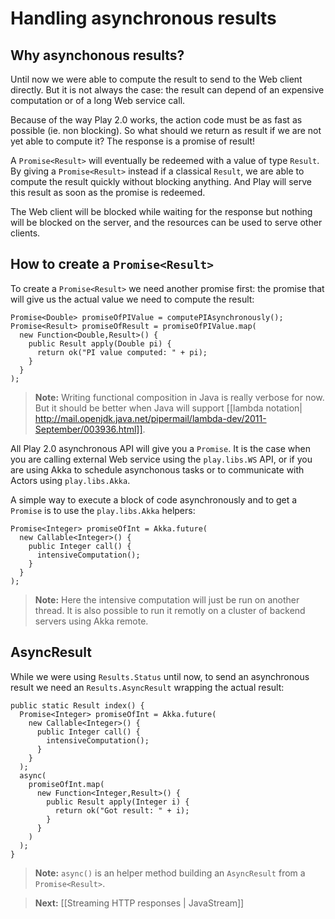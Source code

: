 # Handling asynchronous results

## Why asynchonous results?

Until now we were able to compute the result to send to the Web client directly. But it is not always the case: the result can depend of an expensive computation or of a long Web service call.

Because of the way Play 2.0 works, the action code must be as fast as possible (ie. non blocking). So what should we return as result if we are not yet able to compute it? The response is a promise of result! 

A `Promise<Result>` will eventually be redeemed with a value of type `Result`. By giving a `Promise<Result>` instead if a classical `Result`, we are able to compute the result quickly without blocking anything. And Play will serve this result as soon as the promise is redeemed. 

The Web client will be blocked while waiting for the response but nothing will be blocked on the server, and the resources can be used to serve other clients.

## How to create a `Promise<Result>`

To create a `Promise<Result>` we need another promise first: the promise that will give us the actual value we need to compute the result:

```
Promise<Double> promiseOfPIValue = computePIAsynchronously();
Promise<Result> promiseOfResult = promiseOfPIValue.map(
  new Function<Double,Result>() {
    public Result apply(Double pi) {
      return ok("PI value computed: " + pi);
    } 
  }
);
```

> **Note:** Writing functional composition in Java is really verbose for now. But it should be better when Java will support [[lambda notation| http://mail.openjdk.java.net/pipermail/lambda-dev/2011-September/003936.html]].

All Play 2.0 asynchronous API will give you a `Promise`. It is the case when you are calling external Web service using the `play.libs.WS` API, or if you are using Akka to schedule asynchonous tasks or to communicate with Actors using `play.libs.Akka`.

A simple way to execute a block of code asynchronously and to get a `Promise` is to use the `play.libs.Akka` helpers:

```
Promise<Integer> promiseOfInt = Akka.future(
  new Callable<Integer>() {
    public Integer call() {
      intensiveComputation();
    }
  }
);
```

> **Note:** Here the intensive computation will just be run on another thread. It is also possible to run it remotly on a cluster of backend servers using Akka remote.

## AsyncResult

While we were using `Results.Status` until now, to send an asynchronous result we need an `Results.AsyncResult` wrapping the actual result:

```
public static Result index() {
  Promise<Integer> promiseOfInt = Akka.future(
    new Callable<Integer>() {
      public Integer call() {
        intensiveComputation();
      }
    }
  );
  async(
    promiseOfInt.map(
      new Function<Integer,Result>() {
        public Result apply(Integer i) {
          return ok("Got result: " + i);
        } 
      }
    )
  );
}
```

> **Note:** `async()` is an helper method building an `AsyncResult` from a `Promise<Result>`.

> **Next:** [[Streaming HTTP responses | JavaStream]]
